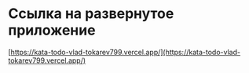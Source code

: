 # Ссылка на развернутое приложение

[https://kata-todo-vlad-tokarev799.vercel.app/](https://kata-todo-vlad-tokarev799.vercel.app/)
